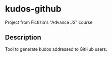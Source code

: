 # kudos-github
Project from Fictizia's "Advance JS" course

## Description
Tool to generate kudos addressed to GitHub users.
